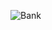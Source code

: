 ![Bank](https://user-images.githubusercontent.com/58166338/224715077-0af020a1-7e03-4182-b5a6-49eddb7a70ab.png)
